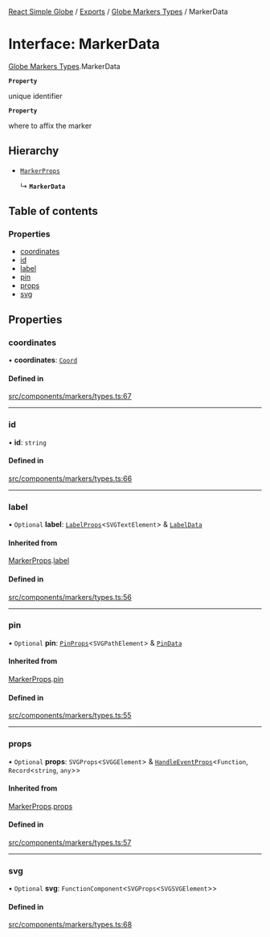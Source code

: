 [React Simple Globe](../README.md) / [Exports](../modules.md) / [Globe Markers Types](../modules/Globe_Markers_Types.md) / MarkerData

# Interface: MarkerData

[Globe Markers Types](../modules/Globe_Markers_Types.md).MarkerData

**`Property`**

unique identifier

**`Property`**

where to affix the marker

## Hierarchy

- [`MarkerProps`](Globe_Markers_Types.MarkerProps.md)

  ↳ **`MarkerData`**

## Table of contents

### Properties

- [coordinates](Globe_Markers_Types.MarkerData.md#coordinates)
- [id](Globe_Markers_Types.MarkerData.md#id)
- [label](Globe_Markers_Types.MarkerData.md#label)
- [pin](Globe_Markers_Types.MarkerData.md#pin)
- [props](Globe_Markers_Types.MarkerData.md#props)
- [svg](Globe_Markers_Types.MarkerData.md#svg)

## Properties

### coordinates

• **coordinates**: [`Coord`](../classes/Globe_Classes.Coord.md)

#### Defined in

[src/components/markers/types.ts:67](https://github.com/Gaushao/d3-react-globe/blob/636f719/src/components/markers/types.ts#L67)

___

### id

• **id**: `string`

#### Defined in

[src/components/markers/types.ts:66](https://github.com/Gaushao/d3-react-globe/blob/636f719/src/components/markers/types.ts#L66)

___

### label

• `Optional` **label**: [`LabelProps`](../modules/Globe_Markers_Types.md#labelprops)<`SVGTextElement`\> & [`LabelData`](Globe_Markers_Types.LabelData.md)

#### Inherited from

[MarkerProps](Globe_Markers_Types.MarkerProps.md).[label](Globe_Markers_Types.MarkerProps.md#label)

#### Defined in

[src/components/markers/types.ts:56](https://github.com/Gaushao/d3-react-globe/blob/636f719/src/components/markers/types.ts#L56)

___

### pin

• `Optional` **pin**: [`PinProps`](../modules/Globe_Markers_Types.md#pinprops)<`SVGPathElement`\> & [`PinData`](Globe_Markers_Types.PinData.md)

#### Inherited from

[MarkerProps](Globe_Markers_Types.MarkerProps.md).[pin](Globe_Markers_Types.MarkerProps.md#pin)

#### Defined in

[src/components/markers/types.ts:55](https://github.com/Gaushao/d3-react-globe/blob/636f719/src/components/markers/types.ts#L55)

___

### props

• `Optional` **props**: `SVGProps`<`SVGGElement`\> & [`HandleEventProps`](Globe_Events_Types.HandleEventProps.md)<`Function`, `Record`<`string`, `any`\>\>

#### Inherited from

[MarkerProps](Globe_Markers_Types.MarkerProps.md).[props](Globe_Markers_Types.MarkerProps.md#props)

#### Defined in

[src/components/markers/types.ts:57](https://github.com/Gaushao/d3-react-globe/blob/636f719/src/components/markers/types.ts#L57)

___

### svg

• `Optional` **svg**: `FunctionComponent`<`SVGProps`<`SVGSVGElement`\>\>

#### Defined in

[src/components/markers/types.ts:68](https://github.com/Gaushao/d3-react-globe/blob/636f719/src/components/markers/types.ts#L68)
